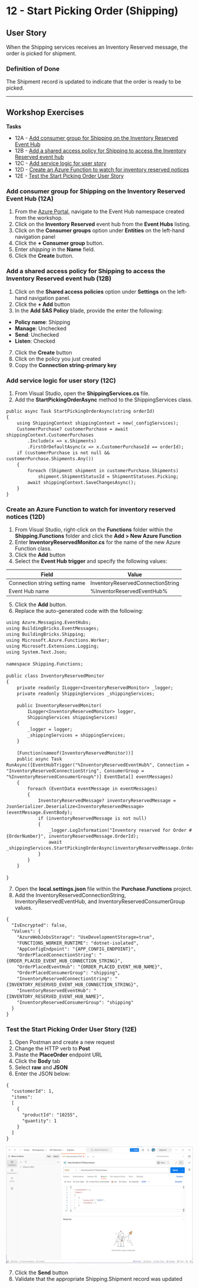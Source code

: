 # 12 - Start Picking Order (Shipping)

## User Story
When the Shipping services receives an Inventory Reserved message, the order is picked for shipment.

### Definition of Done
The Shipment record is updated to indicate that the order is ready to be picked.

---

## Workshop Exercises

**Tasks**
- 12A - [Add consumer group for Shipping on the Inventory Reserved Event Hub](#add-consumer-group-for-shipping-on-the-inventory-reserved-event-hub-12a)
- 12B - [Add a shared access policy for Shipping to access the Inventory Reserved event hub](#add-a-shared-access-policy-for-shipping-to-access-the-inventory-reserved-event-hub-12b)
- 12C - [Add service logic for user story](#add-service-logic-for-user-story-12c)
- 12D - [Create an Azure Function to watch for inventory reserved notices](#create-an-azure-function-to-watch-for-inventory-reserved-notices-12d)
- 12E - [Test the Start Picking Order User Story](#test-the-start-picking-order-user-story-12e)

### Add consumer group for Shipping on the Inventory Reserved Event Hub (12A)
1. From the [Azure Portal](https://azure.portal.com), navigate to the Event Hub namespace created from the workshop.
1. Click on the **Inventory Reserved** event hub from the **Event Hubs** listing.
1. Click on the **Consumer groups** option under **Entities** on the left-hand navigation panel
1. Click the **+ Consumer group** button.
1. Enter *shipping* in the **Name** field.
1. Click the **Create** button.

### Add a shared access policy for Shipping to access the Inventory Reserved event hub (12B)
1. Click on the **Shared access policies** option under **Settings** on the left-hand navigation panel.
1. Click the **+ Add** button
1. In the **Add SAS Policy** blade, provide the enter the following:

- **Policy name**: Shipping
- **Manage**: Unchecked
- **Send**: Unchecked
- **Listen**: Checked

7. Click the **Create** button
1. Click on the policy you just created
1. Copy the **Connection string-primary key**

### Add service logic for user story (12C)
1. From Visual Studio, open the **ShippingServices.cs** file.
1. Add the **StartPickingOrderAsync** method to the ShippingServices class.

~~~
public async Task StartPickingOrderAsync(string orderId)
{
	using ShippingContext shippingContext = new(_configServices);
	CustomerPurchase? customerPurchase = await shippingContext.CustomerPurchases
		.Include(x => x.Shipments)
		.FirstOrDefaultAsync(x => x.CustomerPurchaseId == orderId);
	if (customerPurchase is not null && customerPurchase.Shipments.Any())
	{
		foreach (Shipment shipment in customerPurchase.Shipments)
			shipment.ShipmentStatusId = ShipmentStatuses.Picking;
		await shippingContext.SaveChangesAsync();
	}
}
~~~

### Create an Azure Function to watch for inventory reserved notices (12D)
1. From Visual Studio, right-click on the **Functions** folder within the **Shipping.Functions** folder and click the **Add > New Azure Function**
1. Enter **InventoryReservedMonitor.cs** for the name of the new Azure Function class.
1. Click the **Add** button
1. Select the **Event Hub trigger** and specify the following values:

| Field                          | Value                             |
|--------------------------------|-----------------------------------|
| Connection string setting name | InventoryReservedConnectionString |
| Event Hub name                 | %InventorReservedEventHub%        |

5. Click the **Add** button.
1. Replace the auto-generated code with the following:

~~~
using Azure.Messaging.EventHubs;
using BuildingBricks.EventMessages;
using BuildingBricks.Shipping;
using Microsoft.Azure.Functions.Worker;
using Microsoft.Extensions.Logging;
using System.Text.Json;

namespace Shipping.Functions;

public class InventoryReservedMonitor
{
	private readonly ILogger<InventoryReservedMonitor> _logger;
	private readonly ShippingServices _shippingServices;

	public InventoryReservedMonitor(
		ILogger<InventoryReservedMonitor> logger,
		ShippingServices shippingServices)
	{
		_logger = logger;
		_shippingServices = shippingServices;
	}

	[Function(nameof(InventoryReservedMonitor))]
	public async Task RunAsync([EventHubTrigger("%InventoryReservedEventHub%", Connection = "InventoryReservedConnectionString", ConsumerGroup = "%InventoryReservedConsumerGroup%")] EventData[] eventMessages)
	{
		foreach (EventData eventMessage in eventMessages)
		{
			InventoryReservedMessage? inventoryReservedMessage = JsonSerializer.Deserialize<InventoryReservedMessage>(eventMessage.EventBody);
			if (inventoryReservedMessage is not null)
			{
				_logger.LogInformation("Inventory reserved for Order #{OrderNumber}", inventoryReservedMessage.OrderId);
				await _shippingServices.StartPickingOrderAsync(inventoryReservedMessage.OrderId);
			}
		}
	}

}
~~~

7. Open the **local.settings.json** file within the **Purchase.Functions** project.
1. Add the InventoryReservedConnectionString, InventoryReservedEventHub, and InventoryReservedConsumerGroup values.

~~~
{
  "IsEncrypted": false,
  "Values": {
    "AzureWebJobsStorage": "UseDevelopmentStorage=true",
    "FUNCTIONS_WORKER_RUNTIME": "dotnet-isolated",
    "AppConfigEndpoint": "{APP_CONFIG_ENDPOINT}",
    "OrderPlacedConnectionString": "{ORDER_PLACED_EVENT_HUB_CONNECTION_STRING}",
    "OrderPlacedEventHub": "{ORDER_PLACED_EVENT_HUB_NAME}",
    "OrderPlacedConsumerGroup": "shipping",
    "InventoryReservedConnectionString": "{INVENTORY_RESERVED_EVENT_HUB_CONNECTION_STRING}",
    "InventoryReservedEventHub": "{INVENTORY_RESERVED_EVENT_HUB_NAME}",
    "InventoryReservedConsumerGroup": "shipping"
  }
}
~~~

### Test the Start Picking Order User Story (12E)
1. Open Postman and create a new request
1. Change the HTTP verb to **Post**
1. Paste the **PlaceOrder** endpoint URL
1. Click the **Body** tab
1. Select **raw** and **JSON**
1. Enter the JSON below:

~~~
{
  "customerId": 1,
  "items":
  [
    {
      "productId": "10255",
      "quantity": 1
    }
  ]
}
~~~

![Screenshot of Postman](images/04-PlaceOrder/04H-PostmanSetup.png)

7. Click the **Send** button
8. Validate that the appropriate Shipping.Shipment record was updated